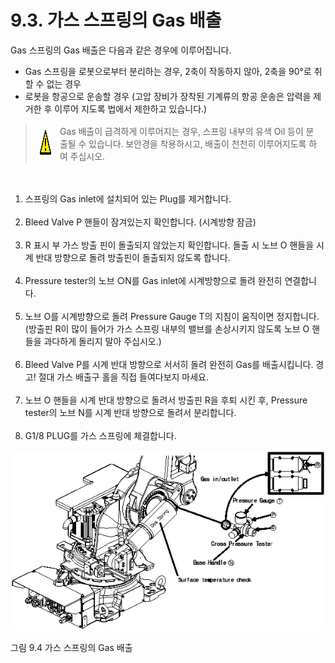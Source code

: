 ﻿# 9.3. 가스 스프링의 Gas 배출

Gas 스프링의 Gas 배출은 다음과 같은 경우에 이루어집니다.
-	Gas 스프링을 로봇으로부터 분리하는 경우, 2축이 작동하지 않아, 2축을 90°로 취할 수 없는 경우
-	로봇을 항공으로 운송할 경우 (고압 장비가 장착된 기계류의 항공 운송은 압력을 제거한 후 이루어 지도록 법에서 제한하고 있습니다.)

<blockquote>
<table border="0">
<thead>
  <tr>
    <td>
    <div align="center">
      <img src="../_assets/주의표시.png" width = 40 height = 40>
    </div>
    </td>
    <td colspan="4">Gas 배출이 급격하게 이루어지는 경우, 스프링 내부의 유색 Oil 등이 분출될 수 있습니다. 보안경을 착용하시고, 배출이 천천히 이루어지도록 하여 주십시오.</td>
  </tr>
</thead>
</table>  
</blockquote>

<br>

<ol style="list-style-type:decimal" start="1">
    <li>
스프링의 Gas inlet에 설치되어 있는 Plug를 제거합니다.
</li><br>
    <li>
Bleed Valve P 핸들이 잠겨있는지 확인합니다. (시계방향 잠금)
</li><br>
    <li>
R 표시 부 가스 방출 핀이 돌출되지 않았는지 확인합니다. 돌출 시 노브 O 핸들을 시계 반대 방향으로 돌려 방출핀이 돌출되지 않도록 합니다.
</li><br>
    <li>
Pressure tester의 노브 ○N를 Gas inlet에 시계방향으로 돌려 완전히 연결합니다.
</li><br>
    <li>
노브 O를 시계방향으로 돌려 Pressure Gauge T의 지침이 움직이면 정지합니다.(방출핀 R이 많이 들어가 가스 스프링 내부의 밸브를 손상시키지 않도록 노브 O 핸들을 과다하게 돌리지 말아 주십시오.)
</li><br>
    <li>
Bleed Valve P를 시계 반대 방향으로 서서히 돌려 완전히 Gas를 배출시킵니다.
경고! 절대 가스 배출구 홀을 직접 들여다보지 마세요.
</li><br>
    <li>
노브 O 핸들을 시계 반대 방향으로 돌려서 방출핀 R을 후퇴 시킨 후, Pressure tester의 노브 N를 시계 반대 방향으로 돌려서 분리합니다.
</li><br>
    <li>
G1/8 PLUG를 가스 스프링에 체결합니다.
</li>
</ol>


![](../_assets/그림_9.4_가스스프링_gas_배출.png)

그림 9.4 가스 스프링의 Gas 배출